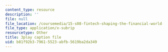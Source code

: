 ```yaml
---
content_type: resource
description: ''
file: null
file_location: /coursemedia/15-s08-fintech-shaping-the-financial-world-spring-2020/b81f92b379615523abfb5619ba2da349_LaP0Ut84GzI.vtt
file_type: application/x-subrip
resourcetype: Other
title: 3play caption file
uid: b81f92b3-7961-5523-abfb-5619ba2da349
---
```

